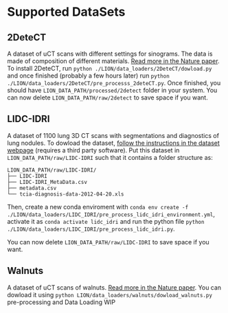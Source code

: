 # Supported DataSets

## 2DeteCT

A dataset of uCT scans with different settings for sinograms. The data is made of composition of different materials. [Read more in the Nature paper](https://www.nature.com/articles/s41597-023-02484-6).
To install 2DeteCT, run `python ./LION/data_loaders/2DeteCT/dowload.py` and once finished (probably a few hours later) run `python ./LION/data_loaders/2DeteCT/pre_processs_2deteCT.py`. Once finished, you should have `LION_DATA_PATH/processed/2detect` folder in your system. You can now delete `LION_DATA_PATH/raw/2detect` to save space if you want. 

## LIDC-IDRI

A dataset of 1100 lung 3D CT scans with segmentations and diagnostics of lung nodules. To dowload the dataset, [follow the instructions in the dataset webpage](https://wiki.cancerimagingarchive.net/pages/viewpage.action?pageId=1966254) (requires a third party software). Put this dataset in `LION_DATA_PATH/raw/LIDC-IDRI` such that it contains a folder structure as:

```
LION_DATA_PATH/raw/LIDC-IDRI/
├── LIDC-IDRI
├── LIDC-IDRI_MetaData.csv
├── metadata.csv
└── tcia-diagnosis-data-2012-04-20.xls
```

Then, create a new conda enviroment with `conda env create -f ./LION/data_loaders/LIDC_IDRI/pre_process_lidc_idri_environment.yml`, activate it as `conda activate lidc_idri` and run the python file `python ./LION/data_loaders/LIDC_IDRI/pre_process_lidc_idri.py`. 

You can now delete `LION_DATA_PATH/raw/LIDC-IDRI` to save space if you want. 

## Walnuts
A dataset of uCT scans of walnuts. [Read more in the Nature paper](https://www.nature.com/articles/s41597-023-02484-6).
You can dowload it using `python LION/data_loaders/walnuts/dowload_walnuts.py`
pre-processing and Data Loading WIP
